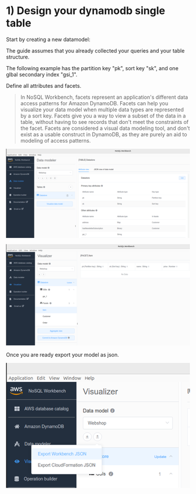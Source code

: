 # 1) Design your dynamodb single table


Start by creating a new datamodel:

The guide assumes that you already collected your queries and your table structure.

The following example has the partition key "pk", sort key "sk", and one glbal secondary index "gsi_1".

Define all attributes and facets.

> In NoSQL Workbench, facets represent an application's different data access patterns for Amazon DynamoDB. Facets can help you visualize your data model when multiple data types are represented by a sort key. Facets give you a way to view a subset of the data in a table, without having to see records that don't meet the constraints of the facet. Facets are considered a visual data modeling tool, and don't exist as a usable construct in DynamoDB, as they are purely an aid to modeling of access patterns.


![workbenchDataModeler](assets/workbenchDataModeler.png "workbenchDataModeler")


![workbenchDataModeler](assets/workbenchDataVisualizer.png "workbenchDataModeler")

Once you are ready export your model as json.

![workbenchDataModeler](assets/workbenchDataExport.png "workbenchDataModeler")
